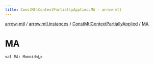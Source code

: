 ```yaml
---
title: ConstMtlContextPartiallyApplied.MA - arrow-mtl
---
```


[arrow-mtl](../../index.html) / [arrow.mtl.instances](../index.html) / [ConstMtlContextPartiallyApplied](index.html) / [MA](./-m-a.html)

# MA

`val MA: Monoid<`[`L`](index.html#L)`>`